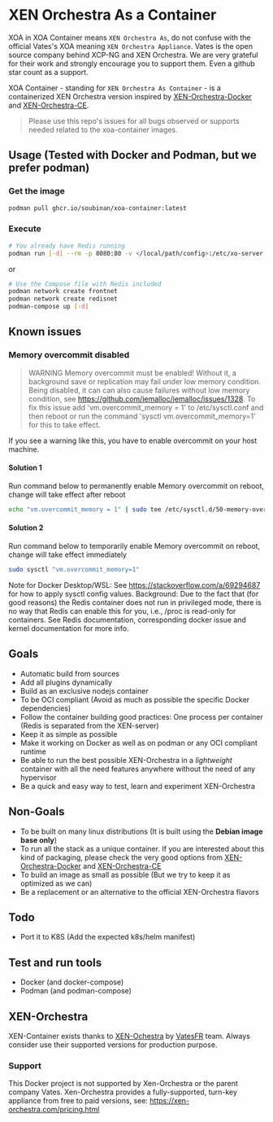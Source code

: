 # XEN Orchestra As a Container

XOA in XOA Container means `XEN Orchestra As`, do not confuse with the official Vates's XOA meaning `XEN Orchestra Appliance`. Vates is the open source company behind XCP-NG and XEN Orchestra.
We are very grateful for their work and strongly encourage you to support them. Even a github star count as a support.

XOA Container - standing for `XEN Orchestra As Container` - is a containerized XEN Orchestra version inspired by [XEN-Orchestra-Docker](https://github.com/ronivay/xen-orchestra-docker) and [XEN-Orchestra-CE](https://github.com/Ezka77/xen-orchestra-ce).

> Please use this repo's issues for all bugs observed or supports needed related to the xoa-container images.

## Usage (Tested with Docker and Podman, but we prefer podman)

### Get the image

```bash
podman pull ghcr.io/soubinan/xoa-container:latest
```

### Execute

```bash
# You already have Redis running
podman run [-d] --rm -p 8080:80 -v </local/path/config>:/etc/xo-server -v </local/path/data>:/var/lib/xo-server -v </local/path/backup>:/var/lib/xo-backup ghcr.io/soubinan/xoa-container:latest
```

or

```bash
# Use the Compose file with Redis included
podman network create frontnet
podman network create redisnet
podman-compose up [-d]
```

## Known issues

### Memory overcommit disabled

> WARNING Memory overcommit must be enabled! Without it, a background save or replication may fail under low memory condition. Being disabled, it can can also cause failures without low memory condition, see <https://github.com/jemalloc/jemalloc/issues/1328>. To fix this issue add 'vm.overcommit_memory = 1' to /etc/sysctl.conf and then reboot or run the command 'sysctl vm.overcommit_memory=1' for this to take effect.

If you see a warning like this, you have to enable overcommit on your host machine.

#### Solution 1

Run command below to permanently enable Memory overcommit on reboot, change will take effect after reboot

```bash
echo "vm.overcommit_memory = 1" | sudo tee /etc/sysctl.d/50-memory-overcommit.conf
```

#### Solution 2

Run command below to temporarily enable Memory overcommit on reboot, change will take effect immediately

```bash
sudo sysctl "vm.overcommit_memory=1"
```

Note for Docker Desktop/WSL: See <https://stackoverflow.com/a/69294687> for how to apply sysctl config values.
Background: Due to the fact that (for good reasons) the Redis container does not run in privileged mode, there is no way that Redis can enable this for you, i.e., /proc is read-only for containers.
See Redis documentation, corresponding docker issue and kernel documentation for more info.

## Goals

* Automatic build from sources
* Add all plugins dynamically
* Build as an exclusive nodejs container
* To be OCI compliant (Avoid as much as possible the specific Docker dependencies)
* Follow the container building good practices: One process per container (Redis is separated from the XEN-server)
* Keep it as simple as possible
* Make it working on Docker as well as on podman or any OCI compliant runtime
* Be able to run the best possible XEN-Orchestra in a *lightweight* container with all the need features anywhere without the need of any hypervisor
* Be a quick and easy way to test, learn and experiment XEN-Orchestra

## Non-Goals

* To be built on many linux distributions (It is built using the **Debian image base only**)
* To run all the stack as a unique container. If you are interested about this kind of packaging, please check the very good options from [XEN-Orchestra-Docker](https://github.com/ronivay/xen-orchestra-docker) and [XEN-Orchestra-CE](https://github.com/Ezka77/xen-orchestra-ce)
* To build an image as small as possible (But we try to keep it as optimized as we can)
* Be a replacement or an alternative to the official XEN-Orchestra flavors

## Todo

* Port it to K8S (Add the expected k8s/helm manifest)

## Test and run tools

* Docker (and docker-compose)
* Podman (and podman-compose)

## XEN-Orchestra

XEN-Container exists thanks to [XEN-Ochestra](https://github.com/vatesfr/xen-orchestra) by [VatesFR](https://github.com/vatesfr) team.
Always consider use their supported versions for production purpose.

### Support

This Docker project is not supported by Xen-Orchestra or the parent company Vates.
Xen-Orchestra provides a fully-supported, turn-key appliance from free to paid versions, see: <https://xen-orchestra.com/pricing.html>
